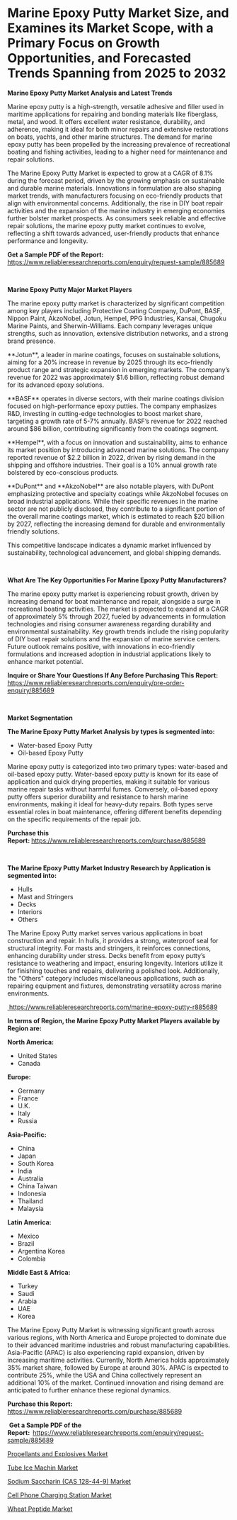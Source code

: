 <p><h1>Marine Epoxy Putty Market Size, and Examines its Market Scope, with a Primary Focus on Growth Opportunities, and Forecasted Trends Spanning from 2025 to 2032</h1></p><p><strong>Marine Epoxy Putty Market Analysis and Latest Trends</strong></p>
<p><p>Marine epoxy putty is a high-strength, versatile adhesive and filler used in maritime applications for repairing and bonding materials like fiberglass, metal, and wood. It offers excellent water resistance, durability, and adherence, making it ideal for both minor repairs and extensive restorations on boats, yachts, and other marine structures. The demand for marine epoxy putty has been propelled by the increasing prevalence of recreational boating and fishing activities, leading to a higher need for maintenance and repair solutions.</p><p>The Marine Epoxy Putty Market is expected to grow at a CAGR of 8.1% during the forecast period, driven by the growing emphasis on sustainable and durable marine materials. Innovations in formulation are also shaping market trends, with manufacturers focusing on eco-friendly products that align with environmental concerns. Additionally, the rise in DIY boat repair activities and the expansion of the marine industry in emerging economies further bolster market prospects. As consumers seek reliable and effective repair solutions, the marine epoxy putty market continues to evolve, reflecting a shift towards advanced, user-friendly products that enhance performance and longevity.</p></p>
<p><strong>Get a Sample PDF of the Report:&nbsp;</strong> <a href="https://www.reliableresearchreports.com/enquiry/request-sample/885689?utm_campaign=2105&utm_medium=2&utm_source=Github&utm_content=ia&utm_term=30012025&utm_id=marine-epoxy-putty">https://www.reliableresearchreports.com/enquiry/request-sample/885689</a></p>
<p>&nbsp;</p>
<p><strong>Marine Epoxy Putty Major Market Players</strong></p>
<p><p>The marine epoxy putty market is characterized by significant competition among key players including Protective Coating Company, DuPont, BASF, Nippon Paint, AkzoNobel, Jotun, Hempel, PPG Industries, Kansai, Chugoku Marine Paints, and Sherwin-Williams. Each company leverages unique strengths, such as innovation, extensive distribution networks, and a strong brand presence.</p><p>**Jotun**, a leader in marine coatings, focuses on sustainable solutions, aiming for a 20% increase in revenue by 2025 through its eco-friendly product range and strategic expansion in emerging markets. The company’s revenue for 2022 was approximately $1.6 billion, reflecting robust demand for its advanced epoxy solutions.</p><p>**BASF** operates in diverse sectors, with their marine coatings division focused on high-performance epoxy putties. The company emphasizes R&D, investing in cutting-edge technologies to boost market share, targeting a growth rate of 5-7% annually. BASF’s revenue for 2022 reached around $86 billion, contributing significantly from the coatings segment.</p><p>**Hempel**, with a focus on innovation and sustainability, aims to enhance its market position by introducing advanced marine solutions. The company reported revenue of $2.2 billion in 2022, driven by rising demand in the shipping and offshore industries. Their goal is a 10% annual growth rate bolstered by eco-conscious products.</p><p>**DuPont** and **AkzoNobel** are also notable players, with DuPont emphasizing protective and specialty coatings while AkzoNobel focuses on broad industrial applications. While their specific revenues in the marine sector are not publicly disclosed, they contribute to a significant portion of the overall marine coatings market, which is estimated to reach $20 billion by 2027, reflecting the increasing demand for durable and environmentally friendly solutions. </p><p>This competitive landscape indicates a dynamic market influenced by sustainability, technological advancement, and global shipping demands.</p></p>
<p>&nbsp;</p>
<p><strong>What Are The Key Opportunities For Marine Epoxy Putty Manufacturers?</strong></p>
<p><p>The marine epoxy putty market is experiencing robust growth, driven by increasing demand for boat maintenance and repair, alongside a surge in recreational boating activities. The market is projected to expand at a CAGR of approximately 5% through 2027, fueled by advancements in formulation technologies and rising consumer awareness regarding durability and environmental sustainability. Key growth trends include the rising popularity of DIY boat repair solutions and the expansion of marine service centers. Future outlook remains positive, with innovations in eco-friendly formulations and increased adoption in industrial applications likely to enhance market potential.</p></p>
<p><strong>Inquire or Share Your Questions If Any Before Purchasing This Report:</strong> <a href="https://www.reliableresearchreports.com/enquiry/pre-order-enquiry/885689?utm_campaign=2105&utm_medium=2&utm_source=Github&utm_content=ia&utm_term=30012025&utm_id=marine-epoxy-putty">https://www.reliableresearchreports.com/enquiry/pre-order-enquiry/885689</a></p>
<p>&nbsp;</p>
<p><strong>Market Segmentation</strong></p>
<p><strong>The Marine Epoxy Putty Market Analysis by types is segmented into:</strong></p>
<p><ul><li>Water-based Epoxy Putty</li><li>Oil-based Epoxy Putty</li></ul></p>
<p><p>Marine epoxy putty is categorized into two primary types: water-based and oil-based epoxy putty. Water-based epoxy putty is known for its ease of application and quick drying properties, making it suitable for various marine repair tasks without harmful fumes. Conversely, oil-based epoxy putty offers superior durability and resistance to harsh marine environments, making it ideal for heavy-duty repairs. Both types serve essential roles in boat maintenance, offering different benefits depending on the specific requirements of the repair job.</p></p>
<p><strong>Purchase this Report:&nbsp;</strong><a href="https://www.reliableresearchreports.com/purchase/885689?utm_campaign=2105&utm_medium=2&utm_source=Github&utm_content=ia&utm_term=30012025&utm_id=marine-epoxy-putty">https://www.reliableresearchreports.com/purchase/885689</a></p>
<p>&nbsp;</p>
<p><strong>The Marine Epoxy Putty Market Industry Research by Application is segmented into:</strong></p>
<p><ul><li>Hulls</li><li>Mast and Stringers</li><li>Decks</li><li>Interiors</li><li>Others</li></ul></p>
<p><p>The Marine Epoxy Putty market serves various applications in boat construction and repair. In hulls, it provides a strong, waterproof seal for structural integrity. For masts and stringers, it reinforces connections, enhancing durability under stress. Decks benefit from epoxy putty’s resistance to weathering and impact, ensuring longevity. Interiors utilize it for finishing touches and repairs, delivering a polished look. Additionally, the "Others" category includes miscellaneous applications, such as repairing equipment and fixtures, demonstrating versatility across marine environments.</p></p>
<p><a href="https://www.reliableresearchreports.com/marine-epoxy-putty-r885689?utm_campaign=2105&utm_medium=2&utm_source=Github&utm_content=ia&utm_term=30012025&utm_id=marine-epoxy-putty">&nbsp;https://www.reliableresearchreports.com/marine-epoxy-putty-r885689</a></p>
<p><strong>In terms of Region, the Marine Epoxy Putty Market Players available by Region are:</strong></p>
<p>
    <p> <strong> North America: </strong>
        <ul>
            <li>United States</li>
            <li>Canada</li>
        </ul>
        </p> 
    <p> <strong> Europe: </strong>
        <ul>
            <li>Germany</li>
            <li>France</li>
            <li>U.K.</li>
            <li>Italy</li>
            <li>Russia</li>
        </ul>
        </p> 
    <p> <strong> Asia-Pacific: </strong>
        <ul>
            <li>China</li>
            <li>Japan</li>
            <li>South Korea</li>
            <li>India</li>
            <li>Australia</li>
            <li>China Taiwan</li>
            <li>Indonesia</li>
            <li>Thailand</li>
            <li>Malaysia</li>
        </ul>
        </p> 
    <p> <strong> Latin America: </strong>
        <ul>
            <li>Mexico</li>
            <li>Brazil</li>
            <li>Argentina Korea</li>
            <li>Colombia</li>
        </ul>
        </p> 
    <p> <strong> Middle East & Africa: </strong>
        <ul>
            <li>Turkey</li>
            <li>Saudi</li>
            <li>Arabia</li>
            <li>UAE</li>
            <li>Korea</li>
        </ul>
    </p>
    </p>
<p><p>The Marine Epoxy Putty Market is witnessing significant growth across various regions, with North America and Europe projected to dominate due to their advanced maritime industries and robust manufacturing capabilities. Asia-Pacific (APAC) is also experiencing rapid expansion, driven by increasing maritime activities. Currently, North America holds approximately 35% market share, followed by Europe at around 30%. APAC is expected to contribute 25%, while the USA and China collectively represent an additional 10% of the market. Continued innovation and rising demand are anticipated to further enhance these regional dynamics.</p></p>
<p><strong>Purchase this Report: </strong><a href="https://www.reliableresearchreports.com/purchase/885689?utm_campaign=2105&utm_medium=2&utm_source=Github&utm_content=ia&utm_term=30012025&utm_id=marine-epoxy-putty">https://www.reliableresearchreports.com/purchase/885689</a></p>
<p>&nbsp;<strong>Get a Sample PDF of the Report:&nbsp;&nbsp;</strong><a href="https://www.reliableresearchreports.com/enquiry/request-sample/885689?utm_campaign=2105&utm_medium=2&utm_source=Github&utm_content=ia&utm_term=30012025&utm_id=marine-epoxy-putty">https://www.reliableresearchreports.com/enquiry/request-sample/885689</a></p>
<p><strong></strong></p>
<p><p><a href="https://www.linkedin.com/pulse/market-growth-forecast-propellants-explosives-industry-olqvc?utm_campaign=2105&utm_medium=2&utm_source=Github&utm_content=ia&utm_term=30012025&utm_id=marine-epoxy-putty">Propellants and Explosives Market</a></p><p><a href="https://www.linkedin.com/pulse/tube-ice-machin-market-forecasts-trends-impact-analysis-plkwf?utm_campaign=2105&utm_medium=2&utm_source=Github&utm_content=ia&utm_term=30012025&utm_id=marine-epoxy-putty">Tube Ice Machin Market</a></p><p><a href="https://www.linkedin.com/pulse/sodium-saccharin-cas-128-44-9-market-analysis-industry-1zx5f?utm_campaign=2105&utm_medium=2&utm_source=Github&utm_content=ia&utm_term=30012025&utm_id=marine-epoxy-putty">Sodium Saccharin (CAS 128-44-9) Market</a></p><p><a href="https://www.linkedin.com/pulse/cell-phone-charging-station-market-future-analysis-its-3h9pc?utm_campaign=2105&utm_medium=2&utm_source=Github&utm_content=ia&utm_term=30012025&utm_id=marine-epoxy-putty">Cell Phone Charging Station Market</a></p><p><a href="https://www.linkedin.com/pulse/wheat-peptide-market-research-report-2025-2032-forecasted-gwiyf?utm_campaign=2105&utm_medium=2&utm_source=Github&utm_content=ia&utm_term=30012025&utm_id=marine-epoxy-putty">Wheat Peptide Market</a></p></p>